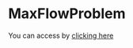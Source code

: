# MaxFlowProblem
You can access by [clicking here](https://github.com/cberko/MaxFlowProblem/files/10529919/cmpe250_project5.pdf)
